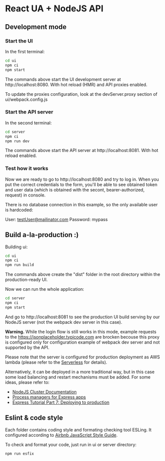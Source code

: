# React UA + NodeJS API

## Development mode

### Start the UI 

In the first terminal:

```sh
cd ui
npm ci
npm start
```
The commands above start the UI development server at http://localhost:8080. With hot reload (HMR) and API proxies enabled.

To update the proxies configuration, look at the devServer.proxy section of ui/webpack.config.js

### Start the API server 

In the second terminal:

```sh
cd server
npm ci
npm run dev
```

The commands above start the API server at http://localhost:8081. With hot reload enabled.


### Test how it works

Now we are ready to go to http://localhost:8080 and try to log in.  When you put the correct credentials to the form, you'll be able to see obtained token and user data (which is obtained with the secont, bearer-authorized, request) in console.

There is no database connection in this example, so the only available user is hardcoded:

User: testUser@mailinator.com
Password: mypass


## Build a-la-production :)

Building ui:
```sh
cd ui
npm ci
npm run build
```

The commands above create the "dist" folder in the root directory within the production-ready UI.

Now we can run the whole application:

```sh
cd server
npm ci
npm start
```

And go to http://localhost:8081 to see the production UI build serving by our NodeJS server (not the webpack dev server in this case).

**Warning.** While the login flow is still works in this mode, example requests to the https://jsonplaceholder.typicode.com are brocken becouse this proxy is configured only for configuration example of webpack dev server and not supported by the API.

Please note that the server is configured for production deployment as AWS lambda (please refer to the [Serverless](https://www.serverless.com/) for details). 

Alternatively, it can be deployed in a more traditional way, but in this case some load balancing and restart mechanisms must be added. For some ideas, please refer to:

* [NodeJS Cluster Documentation](https://nodejs.org/api/cluster.html)
* [Process managers for Express apps](https://expressjs.com/en/advanced/pm.html)
* [Express Tutorial Part 7: Deploying to production](https://developer.mozilla.org/en-US/docs/Learn/Server-side/Express_Nodejs/deployment)

## Eslint & code style

Each folder contains coding style and formating checking tool ESLing. It configured according to [Airbnb JavaScript Style Guide](https://github.com/airbnb/javascript#airbnb-javascript-style-guide-).

To check and format your code, just run in ui or server directory:

```sh
npm run esfix
```
